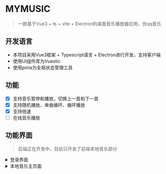 # MYMUSIC

> 一款基于Vue3 + ts + vite + Electron的桌面音乐播放器应用，仿qq音乐

## 开发语言

- 本项目采用Vue3框架 + Typescript语言 + Electron进行开发，支持客户端
- 使用UI组件库为Vuestic
- 使用pinia为全局状态管理工具

## 功能

- [x] 支持音乐暂停和播放，切换上一首和下一首
- [x] 支持随机播放、单曲循环、循环播放
- [x] 支持倍速
- [ ] 在线音乐播放

## 功能界面
> 后端正在开发中，目前只开发了前端本地音乐部分
<details>
<summary>登录界面</summary>

![登录页](/src/assets/截图20250609192251.png)

</details>
<details>
<summary>本地音乐主页面</summary>

![主页面](/src/assets/截图20250603025027.png)

</details>

